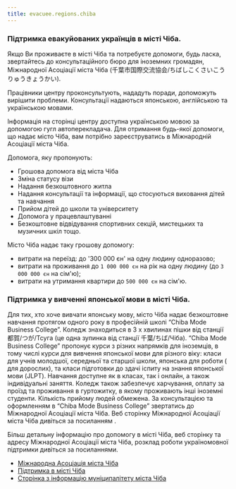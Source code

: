 ```yaml
---
title: evacuee.regions.chiba
---
```


### Підтримка евакуйованих українців в місті Чіба.

Якщо Ви проживаєте в місті Чіба та потребуєте допомоги, будь ласка, звертайтесь до консультаційного бюро для іноземних громадян, Міжнародної Асоціації міста Чіба (千葉市国際交流協会/ちばしこくさいこうりゅうきょうかい).

Працівники центру проконсультують, нададуть поради, допоможуть вирішити проблеми. Консультації надаються  японською, англійською та українською мовами.

Інформація на сторінці центру доступна українською мовою за допомогою гугл автоперекладача.
Для отримання будь-якої допомоги, що надає місто Чіба, вам потрібно зареєструватись в Міжнародній Асоціації міста Чіба.

Допомога, яку пропонують:

- Грошова допомога від міста Чіба
- Зміна статусу візи
- Надання безкоштовного житла
- Надання консультації та інформації, що стосуються виховання дітей та навчання
- Прийом дітей до школи та університету
- Допомога у працевлаштуванні
- Безкоштовне відвідування спортивних секцій, мистецьких та музичних шкіл
тощо.

Місто Чіба надає таку грошову допомогу:
- витрати на переїзд: до '300 000 єн' на одну людину одноразово;
- витрати на проживання до `1 000 000 єн` на рік на  одну людину (до `3 000 000 єн` на сім'ю);
- витрати на утримання квартири до `500 000 єн` на сім'ю.

### Підтримка у вивченні японської мови в місті Чіба.
Для тих, хто хоче вивчати японську мову, місто Чіба надає безкоштовне навчання протягом одного року в професійній школі “Chiba Mode Business College”. Коледж знаходиться в 3 х хвилинах пішки від станції 都賀/つが/Тсуга (це одна зупинка від станції 千葉/ちば/Чіба).
“Chiba Mode Business College” пропонує курси з різних напрямків для іноземців, в тому числі курси для вивчення японської мови для різного віку:
класи для учнів молодшої, середньої та старшої школи, японська для роботи ( для дорослих), та класи підготовки до здачі іспиту на знання японської мови (JLPT). Навчання  доступне як в класах, так і онлайн, а також індивідуальні заняття.
Коледж також забезпечує харчування, оплату за проїзд та проживання в гуртожитку, в якому проживають інші іноземні студенти. Кількість прийому людей обмежена.
За консультацією та оформленням в “Chiba Mode Business College” звертатись до  Міжнародної Асоціації міста Чіба.
Веб сторінку Міжнародної Асоціації міста Чіба дивіться за посиланням .

Більш детальну інформацію про допомогу в місті Чіба, веб сторінку та адресу Міжнародної Асоціації  міста Чіба, розклад роботи україномовної підтримки дивіться за посиланнями.



- [Міжнародна Асоціація міста Чіба](https://ccia-chiba.or.jp/uk/closingtime_supportedlanguage_location)
- [Підтримка в місті Чіба](https://www.city.chiba.jp/somu/shichokoshitsu/kokusai/2022_ukraine_support.html)
- [Сторінка з інформацію муніципалітету міста Чіба](https://www.city.chiba.jp/somu/shichokoshitsu/kokusai/2022_ukraine_info.html)
